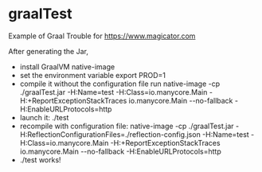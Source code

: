 # graalTest
Example of Graal Trouble for https://www.magicator.com

After generating the Jar, 

- install GraalVM native-image 
- set the environment variable export PROD=1
- compile it without the configuration file run native-image -cp ./graalTest.jar -H:Name=test -H:Class=io.manycore.Main -H:+ReportExceptionStackTraces io.manycore.Main --no-fallback -H:EnableURLProtocols=http
- launch it: ./test
- recompile with configuration file: native-image -cp ./graalTest.jar -H:ReflectionConfigurationFiles=./reflection-config.json -H:Name=test -H:Class=io.manycore.Main -H:+ReportExceptionStackTraces io.manycore.Main --no-fallback -H:EnableURLProtocols=http
- ./test works!
